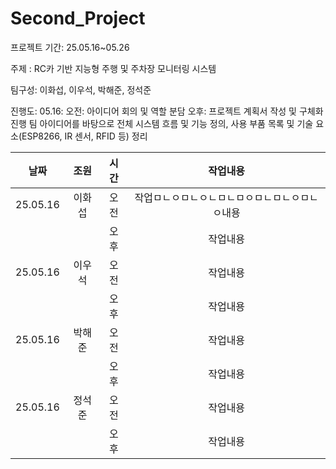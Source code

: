# Second_Project

프로젝트 기간: 25.05.16~05.26

주제 : RC카 기반 지능형 주행 및 주차장 모니터링 시스템

팀구성: 이화섭, 이우석, 박해준, 정석준

진행도: 
05.16: 오전: 아이디어 회의 및 역할 분담
       오후: 프로젝트 계획서 작성 및 구체화 진행
       팀 아이디어를 바탕으로 전체 시스템 흐름 및 기능 정의, 사용 부품 목록 및 기술 요소(ESP8266, IR 센서, RFID 등) 정리


|날짜|조원|시간|작업내용|
|:---:|:---:|:---:|:---:|
|25.05.16|이화섭|오전|작업ㅁㄴㅇㅁㄴㅇㄴㅁㄴㅁㅇㅁㄴㅁㄴㅇㅁㄴㅇ내용|
|||오후|작업내용|
|25.05.16|이우석|오전|작업내용|
|||오후|작업내용|
|25.05.16|박해준|오전|작업내용|
|||오후|작업내용|
|25.05.16|정석준|오전|작업내용|
|||오후|작업내용|
       


